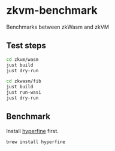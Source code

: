 # zkvm-benchmark

Benchmarks between zkWasm and zkVM

## Test steps

```sh
cd zkvm/wasm
just build
just dry-run
```

```sh
cd zkwasm/fib
just build
just run-wasi
just dry-run
```

## Benchmark

Install [hyperfine](https://github.com/sharkdp/hyperfine) first.

```sh
brew install hyperfine
```
